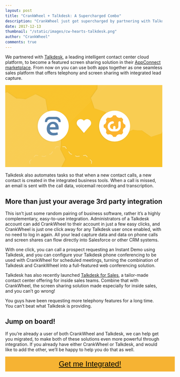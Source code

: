 ```yaml
---
layout: post
title: "CrankWheel + Talkdesk: A Supercharged Combo"
description: "CrankWheel just got supercharged by partnering with Talkdesk to become a featured screen sharing solution in their AppConnect marketplace."
date: 2017-12-13
thumbnail: "/static/images/cw-hearts-talkdesk.png"
author: "CrankWheel"
comments: true
---
```


We partnered with [Talkdesk](http://talkdesk.com/), a leading intelligent contact center cloud platform, to become a featured screen sharing solution in their [AppConnect marketplace](https://appconnect.talkdesk.com/app/crankwheel.html). From now on you can use both apps together as one seamless sales platform that offers telephony and screen sharing with integrated lead capture.

<img class="responsive-img" src="/static/images/cw-hearts-talkdesk.png" alt="CrankWheel + Talkdesk: A match made in heaven	"/>

Talkdesk also automates tasks so that when a new contact calls, a new contact is created in the integrated business tools. When a call is missed, an email is sent with the call data, voicemail recording and transcription.

## More than just your average 3rd party integration

This isn’t just some random pairing of business software, rather it’s a highly complementary, easy-to-use integration. Administrators of a Talkdesk account can add CrankWheel to their account in just a few easy clicks, and CrankWheel is just one click away for any Talkdesk user once enabled, with no need to log in again. All your lead capture data and data on phone calls and screen shares can flow directly into Salesforce or other CRM systems.

With one click, you can call a prospect requesting an Instant Demo using Talkdesk, and you can configure your Talkdesk phone conferencing to be used with CrankWheel for scheduled meetings, turning the combination of Talkdesk and CrankWheel into a full-featured web conferencing solution.

Talkdesk has also recently launched [Talkdesk for Sales](https://www.talkdesk.com/sales/), a tailor-made contact center offering for inside sales teams. Combine that with CrankWheel, the screen sharing solution made especially for inside sales, and you can’t go wrong!

You guys have been requesting more telephony features for a long time. You can’t beat what Talkdesk is providing.

## Jump on board!

If you’re already a user of both CrankWheel and Talkdesk, we can help get you migrated, to make both of these solutions even more powerful through integration. If you already have either CrankWheel or Talkdesk, and would like to add the other, we’ll be happy to help you do that as well.

<style>
	.btn-signup {
		padding-top: 11px !important;
		border-radius: 0px !important;
		background-color: #f6b333;
		text-align: center;
		padding: 10px 20px !important;
		border: 0px !important;
		width: 100%;
		margin-bottom: 20px;
	}
	.btn-signup a {
		color: black !important;
		font-family: 'Titillium Web', sans-serif;
		font-size: 24px !important;
		font-weight: normal !important;
	}
</style>

<div class="btn-signup"><a style="cursor: pointer;" href="http://eepurl.com/ddFt2D">Get me Integrated!</a></div>
